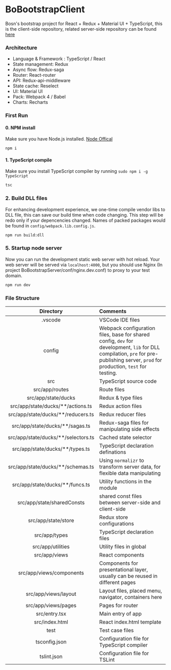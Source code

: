 # BoBootstrapClient

Bosn's bootstrap project for React + Redux + Material UI + TypeScript, this is the client-side repository, related server-side repository can be found [here](https://github.com/bosn/BoBootstrapServer)

### Architecture

* Language & Framework : TypeScript / React
* State management: Redux
* Async flow: Redux-saga
* Router: React-router
* API: Redux-api-middleware
* State cache: Reselect
* UI: Material UI
* Pack: Webpack 4 / Babel
* Charts: Recharts

### First Run

#### 0. NPM install

Make sure you have Node.js installed. [Node Offical](https://nodejs.org/)

```bash
npm i
```

#### 1. TypeScript compile

Make sure you install TypeScript compiler by running `sudo npm i -g TypeScript`

```bash
tsc
```

### 2. Build DLL files

For enhancing development experience, we one-time compile vendor libs to DLL file, this can save our build time when code changing. This step will be redo only if your depencencies changed. Names of packed packages would be found in `config/webpack.lib.config.js`.

```bash
npm run build:dll
```

### 5. Startup node server

Now you can run the development static web server with hot reload. Your web server will be served via `localhost:4000`, but you should use Nginx (In project BoBootstrapServer/conf/nginx.dev.conf) to proxy to your test domain.

```bash
npm run dev
```

### File Structure

| Directory   |  Comments |
|:----------:|:-------------|
| .vscode | VSCode IDE files |
| config | Webpack configuration files, base for shared config, `dev` for development, `lib` for DLL compilation, `pre` for pre-publishing server, `prod` for production, `test` for testing. |
| src | TypeScript source code |
| src/app/routes | Route files |
| src/app/state/ducks | Redux & type files |
| src/app/state/ducks/**/actions.ts | Redux action files |
| src/app/state/ducks/**/reducers.ts | Redux reducer files |
| src/app/state/ducks/**/sagas.ts | Redux-saga files for manipulating side effects |
| src/app/state/ducks/**/selectors.ts | Cached state selector |
| src/app/state/ducks/**/types.ts | TypeScript declaration definations |
| src/app/state/ducks/**/schemas.ts | Using `normalizr` to transform server data, for flexible data manipulating |
| src/app/state/ducks/**/funcs.ts | Utility functions in the module |
| src/app/state/sharedConsts | shared const files between server-side and client-side |
| src/app/state/store | Redux store configurations |
| src/app/types | TypeScript declaration files |
| src/app/utilities | Utility files in global |
| src/app/views | React components |
| src/app/views/components | Components for presentational layer, usually can be reused in different pages |
| src/app/views/layout | Layout files, placed menu, navigator, containers here |
| src/app/views/pages | Pages for router |
| src/entry.tsx | Main entry of app |
| src/index.html | React index.html template |
| test | Test case files |
| tsconfig.json | Configuration file for TypeScript compiler |
| tslint.json | Configuration file for TSLint |

